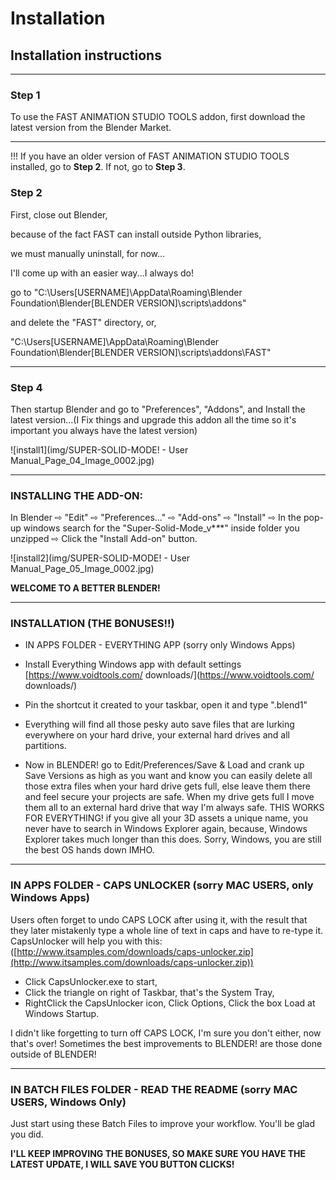 # Installation

## Installation instructions


___

### Step 1
To use the FAST ANIMATION STUDIO TOOLS addon, first download the latest version from the Blender Market.
___
!!! If you have an older version of FAST ANIMATION STUDIO TOOLS installed, go to **Step 2**. If not, go to **Step 3**.
### Step 2
First, close out Blender,

because of the fact FAST can install outside Python libraries, 

we must manually uninstall, for now... 

I'll come up with an easier way...I always do! 

go to "C:\Users\[USERNAME]\AppData\Roaming\Blender Foundation\Blender\[BLENDER VERSION]\scripts\addons"

and delete the "FAST" directory, or,

"C:\Users\[USERNAME]\AppData\Roaming\Blender Foundation\Blender\[BLENDER VERSION]\scripts\addons\FAST" 
___
### Step 4
Then startup Blender and go to "Preferences", "Addons", and Install the latest version...(I Fix things and upgrade this addon all the time so it's important you always have the latest version)

![install1](img/SUPER-SOLID-MODE! - User Manual_Page_04_Image_0002.jpg)


___


### INSTALLING THE ADD-ON:
In Blender ⇨ "Edit" ⇨ "Preferences..." ⇨ "Add-ons" ⇨ "Install" ⇨ In the pop-up windows search
for the "Super-Solid-Mode_v*_*_*" inside folder you unzipped ⇨ Click the "Install Add-on" button. 

![install2](img/SUPER-SOLID-MODE! - User Manual_Page_05_Image_0002.jpg)

**WELCOME TO A BETTER BLENDER!**

___

### INSTALLATION (THE BONUSES!!)
* IN APPS FOLDER - EVERYTHING APP (sorry only Windows Apps)
* Install Everything Windows app with default settings [https://www.voidtools.com/
downloads/](https://www.voidtools.com/
downloads/)

* Pin the shortcut it created to your taskbar, open it and type ".blend1"
* Everything will find all those pesky auto save files that are lurking everywhere on
your hard drive, your external hard drives and all partitions.
* Now in BLENDER! go to Edit/Preferences/Save & Load and crank up Save Versions as
high as you want and know you can easily delete all those extra files when your hard
drive gets full, else leave them there and feel secure your projects are safe. When my
drive gets full I move them all to an external hard drive that way I'm always safe.
THIS WORKS FOR EVERYTHING! if you give all your 3D assets a unique name,
you never have to search in Windows Explorer again, because, Windows Explorer
takes much longer than this does. Sorry, Windows, you are still the best OS hands
down IMHO.
___
### IN APPS FOLDER - CAPS UNLOCKER (sorry MAC USERS, only Windows Apps)

Users often forget to undo CAPS LOCK after using it, with the result that they later mistakenly
type a whole line of text in caps and have to re-type it. CapsUnlocker will help you with this: 
([http://www.itsamples.com/downloads/caps-unlocker.zip](http://www.itsamples.com/downloads/caps-unlocker.zip))

* Click CapsUnlocker.exe to start, 
* Click the triangle on right of Taskbar, that's the System Tray, 
* RightClick the CapsUnlocker icon, Click Options, Click the box Load at Windows Startup.

I didn't like forgetting to turn off CAPS LOCK, I'm sure you don't either, now that's over!
Sometimes the best improvements to BLENDER! are those done outside of BLENDER!
___
### IN BATCH FILES FOLDER - READ THE README (sorry MAC USERS, Windows Only)
Just start using these Batch Files to improve your workflow. You'll be glad you did.

**I'LL KEEP IMPROVING THE BONUSES, SO MAKE SURE YOU HAVE THE LATEST UPDATE, I WILL SAVE YOU BUTTON CLICKS!**